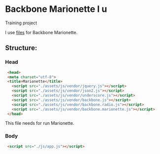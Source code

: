 # Backbone Marionette I u
Training project

I use [files](https://marionettejs.com/downloads/backbone.marionette.tar.gz) for Backbone Marionette.

## Structure:

### Head
```html
 <head>
 <meta charset="utf-8">
 <title>Marionette</title>
   <script src="./assets/js/vendor/jquery.js"></script>
   <script src="./assets/js/vendor/json2.js"></script>
   <script src="./assets/js/vendor/underscore.js"></script>
   <script src="./assets/js/vendor/backbone.js"></script>
   <script src="./assets/js/vendor/backbone.radio.js"></script>
   <script src="./assets/js/vendor/backbone.marionette.js"></script>
 </head>
```
This file needs for run Marionette.

### Body
```html
 <script src="./js/app.js"></script>

```

